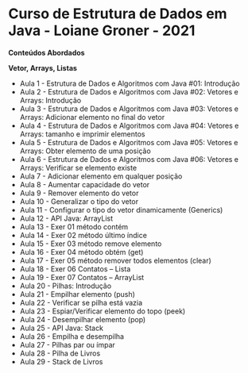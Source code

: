 # Curso de Estrutura de Dados em Java - Loiane Groner - 2021

**Conteúdos Abordados**

**Vetor, Arrays, Listas**
 
 - Aula 1 - Estrutura de Dados e Algoritmos com Java #01: Introdução
 - Aula 2 - Estrutura de Dados e Algoritmos com Java #02: Vetores e Arrays: Introdução
 - Aula 3 - Estrutura de Dados e Algoritmos com Java #03: Vetores e Arrays: Adicionar elemento no final do vetor
 - Aula 4 - Estrutura de Dados e Algoritmos com Java #04: Vetores e Arrays: tamanho e imprimir elementos
 - Aula 5 - Estrutura de Dados e Algoritmos com Java #05: Vetores e Arrays: Obter elemento de uma posição
 - Aula 6 - Estrutura de Dados e Algoritmos com Java #06: Vetores e Arrays: Verificar se elemento existe
 - Aula 7 - Adicionar elemento em qualquer posição
 - Aula 8 - Aumentar capacidade do vetor
 - Aula 9 - Remover elemento do vetor
 - Aula 10 - Generalizar o tipo do vetor
 - Aula 11 - Configurar o tipo do vetor dinamicamente (Generics)
 - Aula 12 - API Java: ArrayList
 - Aula 13 - Exer 01 método contém
 - Aula 14 - Exer 02 método último índice
 - Aula 15 - Exer 03 método remove elemento
 - Aula 16 - Exer 04 método obtém (get)
 - Aula 17 - Exer 05 método remover todos elementos (clear)
 - Aula 18 - Exer 06 Contatos – Lista
 - Aula 19 - Exer 07 Contatos – ArrayList
 - Aula 20 - Pilhas: Introdução
 - Aula 21 - Empilhar elemento (push)
 - Aula 22 - Verificar se pilha está vazia
 - Aula 23 - Espiar/Verificar elemento do topo (peek)
 - Aula 24 - Desempilhar elemento (pop)
 - Aula 25 - API Java: Stack
 - Aula 26 - Empilha e desempilha
 - Aula 27 - Pilhas par ou ímpar
 - Aula 28 - Pilha de Livros
 - Aula 29 - Stack de Livros
